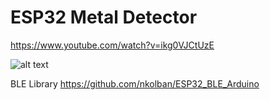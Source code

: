 # ESP32 Metal Detector

https://www.youtube.com/watch?v=ikg0VJCtUzE

![alt text](https://github.com/folny/ESP32_Metal_Detector/blob/master/Pictures/IMG_20180507_175147.jpg)

BLE Library https://github.com/nkolban/ESP32_BLE_Arduino



